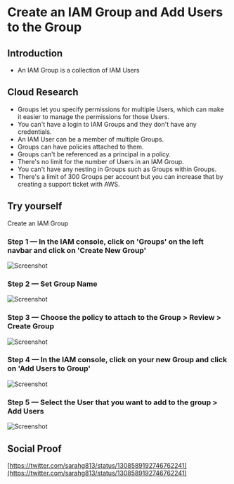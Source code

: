 # Create an IAM Group and Add Users to the Group

## Introduction

- An IAM Group is a collection of IAM Users

## Cloud Research

- Groups let you specify permissions for multiple Users, which can make it easier to manage the permissions for those Users.
- You can't have a login to IAM Groups and they don't have any credentials.
- An IAM User can be a member of multiple Groups. 
- Groups can have policies attached to them. 
- Groups can't be referenced as a principal in a policy. 
- There's no limit for the number of Users in an IAM Group.
- You can't have any nesting in Groups such as Groups within Groups. 
- There's a limit of 300 Groups per account but you can increase that by creating a support ticket with AWS. 

## Try yourself

Create an IAM Group 

### Step 1 — In the IAM console, click on 'Groups' on the left navbar and click on 'Create New Group'

![Screenshot](https://user-images.githubusercontent.com/22378253/93955687-4e233d80-fd1e-11ea-800d-4fddbb812976.png)

### Step 2 — Set Group Name

![Screenshot](https://user-images.githubusercontent.com/22378253/93955717-65fac180-fd1e-11ea-9a3f-3dc7f910757a.png)

### Step 3 — Choose the policy to attach to the Group > Review > Create Group

![Screenshot](https://user-images.githubusercontent.com/22378253/93955791-8d518e80-fd1e-11ea-80fc-cdf03eeb6a7d.png)

### Step 4 — In the IAM console, click on your new Group and click on 'Add Users to Group'

![Screenshot](https://user-images.githubusercontent.com/22378253/93955832-ac502080-fd1e-11ea-9df3-de90325e9767.png)

### Step 5 — Select the User that you want to add to the group > Add Users

![Screenshot](https://user-images.githubusercontent.com/22378253/93956100-5def5180-fd1f-11ea-81df-f10e86f3985b.png)


## Social Proof

[https://twitter.com/sarahg813/status/1308589192746762241](https://twitter.com/sarahg813/status/1308589192746762241)
